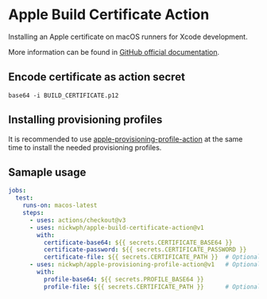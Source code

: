 # Apple Build Certificate Action

Installing an Apple certificate on macOS runners for Xcode development.

More information can be found in [GitHub official documentation](https://docs.github.com/en/actions/deployment/deploying-xcode-applications/installing-an-apple-certificate-on-macos-runners-for-xcode-development).

## Encode certificate as action secret 

```shell
base64 -i BUILD_CERTIFICATE.p12
```

## Installing provisioning profiles

It is recommended to use [apple-provisioning-profile-action](https://github.com/nickwph/apple-provisioning-profile-action) at the same time to install the needed provisioning profiles.

## Samaple usage

```yml
jobs:
  test:
    runs-on: macos-latest
    steps:
      - uses: actions/checkout@v3
      - uses: nickwph/apple-build-certificate-action@v1
        with:
          certificate-base64: ${{ secrets.CERTIFICATE_BASE64 }}
          certificate-password: ${{ secrets.CERTIFICATE_PASSWORD }}
          certificate-file: ${{ secrets.CERTIFICATE_PATH }}  # Optional: Ignored if certificate-base64 is defined
      - uses: nickwph/apple-provisioning-profile-action@v1   # Optional: Recommend to use with apple-provisioning-profile-action
        with:
          profile-base64: ${{ secrets.PROFILE_BASE64 }}
          profile-file: ${{ secrets.CERTIFICATE_PATH }}      # Optional: Ignored if profile-base64 is defined
```

